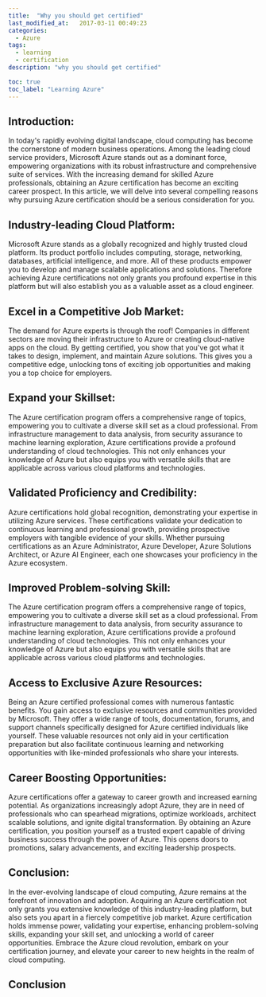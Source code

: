 ```yaml
---
title:  "Why you should get certified"
last_modified_at:   2017-03-11 00:49:23
categories: 
  - Azure
tags:
  - learning
  - certification
description: "why you should get certified"

toc: true
toc_label: "Learning Azure"
---
```


## Introduction:

In today's rapidly evolving digital landscape, cloud computing has become the cornerstone of modern business operations. Among the leading cloud service providers, Microsoft Azure stands out as a dominant force, empowering organizations with its robust infrastructure and comprehensive suite of services. With the increasing demand for skilled Azure professionals, obtaining an Azure certification has become an exciting career prospect. In this article, we will delve into several compelling reasons why pursuing Azure certification should be a serious consideration for you.

## Industry-leading Cloud Platform:
Microsoft Azure stands as a globally recognized and highly trusted cloud platform. Its product portfolio includes computing, storage, networking, databases, artificial intelligence, and more. All of these products empower you to develop and manage scalable applications and solutions. Therefore achieving Azure certifications not only grants you profound expertise in this platform but will also establish you as a valuable asset as a cloud engineer. 

## Excel in a Competitive Job Market:
The demand for Azure experts is through the roof! Companies in different sectors are moving their infrastructure to Azure or creating cloud-native apps on the cloud. By getting certified, you show that you've got what it takes to design, implement, and maintain Azure solutions. This gives you a competitive edge, unlocking tons of exciting job opportunities and making you a top choice for employers.
 
## Expand your Skillset:
The Azure certification program offers a comprehensive range of topics, empowering you to cultivate a diverse skill set as a cloud professional. From infrastructure management to data analysis, from security assurance to machine learning exploration, Azure certifications provide a profound understanding of cloud technologies. This not only enhances your knowledge of Azure but also equips you with versatile skills that are applicable across various cloud platforms and technologies.

## Validated Proficiency and Credibility:
Azure certifications hold global recognition, demonstrating your expertise in utilizing Azure services. These certifications validate your dedication to continuous learning and professional growth, providing prospective employers with tangible evidence of your skills. Whether pursuing certifications as an Azure Administrator, Azure Developer, Azure Solutions Architect, or Azure AI Engineer, each one showcases your proficiency in the Azure ecosystem.

## Improved Problem-solving Skill:
The Azure certification program offers a comprehensive range of topics, empowering you to cultivate a diverse skill set as a cloud professional. From infrastructure management to data analysis, from security assurance to machine learning exploration, Azure certifications provide a profound understanding of cloud technologies. This not only enhances your knowledge of Azure but also equips you with versatile skills that are applicable across various cloud platforms and technologies.

## Access to Exclusive Azure Resources:
Being an Azure certified professional comes with numerous fantastic benefits. You gain access to exclusive resources and communities provided by Microsoft. They offer a wide range of tools, documentation, forums, and support channels specifically designed for Azure certified individuals like yourself. These valuable resources not only aid in your certification preparation but also facilitate continuous learning and networking opportunities with like-minded professionals who share your interests.

## Career Boosting Opportunities:
Azure certifications offer a gateway to career growth and increased earning potential. As organizations increasingly adopt Azure, they are in need of professionals who can spearhead migrations, optimize workloads, architect scalable solutions, and ignite digital transformation. By obtaining an Azure certification, you position yourself as a trusted expert capable of driving business success through the power of Azure. This opens doors to promotions, salary advancements, and exciting leadership prospects.


## Conclusion:

In the ever-evolving landscape of cloud computing, Azure remains at the forefront of innovation and adoption. Acquiring an Azure certification not only grants you extensive knowledge of this industry-leading platform, but also sets you apart in a fiercely competitive job market. Azure certification holds immense power, validating your expertise, enhancing problem-solving skills, expanding your skill set, and unlocking a world of career opportunities. Embrace the Azure cloud revolution, embark on your certification journey, and elevate your career to new heights in the realm of cloud computing.
<!--https://k21academy.com/microsoft-azure/az-900/certification-path/-->

## Conclusion
<!-- TODO: Rewrite; If you have interests in making a career with Microsoft Azure, I highly recommend to get one of the above mentioned certifications. -->
